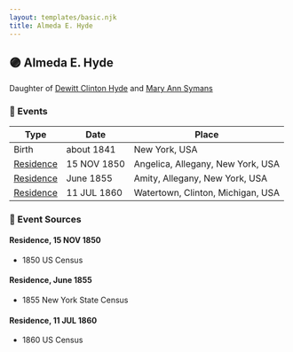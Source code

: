 ```yaml
---
layout: templates/basic.njk
title: Almeda E. Hyde
---
```

## 🟣 Almeda E. Hyde

Daughter of [Dewitt Clinton Hyde](/people/4/47530864) and [Mary Ann Symans](/people/4/4704808)

### 📆 Events

Type | Date | Place
------ | ------ | ------
Birth | about 1841 | New York, USA
[Residence](#event-d8437c91-33bc-434b-98eb-27e0ec5dab02) | 15 NOV 1850 | Angelica, Allegany, New York, USA
[Residence](#event-cbdc51e3-e99d-45f3-89ba-f205cd66cbcd) | June 1855 | Amity, Allegany, New York, USA
[Residence](#event-77a5fc78-ebd8-418d-96c3-3ae5534100bf) | 11 JUL 1860 | Watertown, Clinton, Michigan, USA

### 📰 Event Sources

#### <a id="event-d8437c91-33bc-434b-98eb-27e0ec5dab02"></a> Residence, 15 NOV 1850
* 1850 US Census

#### <a id="event-cbdc51e3-e99d-45f3-89ba-f205cd66cbcd"></a> Residence, June 1855
* 1855 New York State Census

#### <a id="event-77a5fc78-ebd8-418d-96c3-3ae5534100bf"></a> Residence, 11 JUL 1860
* 1860 US Census
